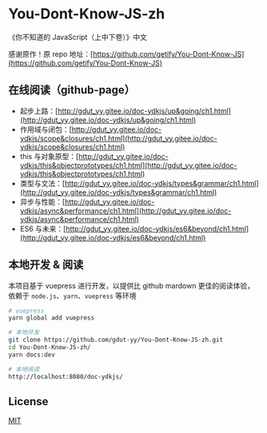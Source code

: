 # You-Dont-Know-JS-zh

《你不知道的 JavaScript（上中下卷）》中文

感谢原作！原 repo 地址：[https://github.com/getify/You-Dont-Know-JS](https://github.com/getify/You-Dont-Know-JS)

## 在线阅读（github-page）

- 起步上路：[http://gdut_yy.gitee.io/doc-ydkjs/up&going/ch1.html](http://gdut_yy.gitee.io/doc-ydkjs/up&going/ch1.html)
- 作用域与闭包：[http://gdut_yy.gitee.io/doc-ydkjs/scope&closures/ch1.html](http://gdut_yy.gitee.io/doc-ydkjs/scope&closures/ch1.html)
- this 与对象原型：[http://gdut_yy.gitee.io/doc-ydkjs/this&objectprototypes/ch1.html](http://gdut_yy.gitee.io/doc-ydkjs/this&objectprototypes/ch1.html)
- 类型与文法：[http://gdut_yy.gitee.io/doc-ydkjs/types&grammar/ch1.html](http://gdut_yy.gitee.io/doc-ydkjs/types&grammar/ch1.html)
- 异步与性能：[http://gdut_yy.gitee.io/doc-ydkjs/async&performance/ch1.html](http://gdut_yy.gitee.io/doc-ydkjs/async&performance/ch1.html)
- ES6 与未来：[http://gdut_yy.gitee.io/doc-ydkjs/es6&beyond/ch1.html](http://gdut_yy.gitee.io/doc-ydkjs/es6&beyond/ch1.html)

## 本地开发 & 阅读

本项目基于 vuepress 进行开发，以提供比 github mardown 更佳的阅读体验，依赖于 `node.js`、`yarn`、`vuepress` 等环境

```sh
# vuepress
yarn global add vuepress

# 本地开发
git clone https://github.com/gdut-yy/You-Dont-Know-JS-zh.git
cd You-Dont-Know-JS-zh/
yarn docs:dev

# 本地阅读
http://localhost:8080/doc-ydkjs/
```

## License

[MIT](https://github.com/gdut-yy/You-Dont-Know-JS-zh/blob/master/LICENSE)